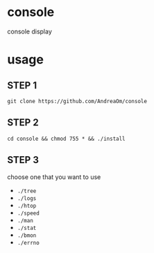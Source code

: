 # console
console display

# usage

## STEP 1

`git clone https://github.com/AndreaOm/console`

## STEP 2

`cd console && chmod 755 * && ./install`

## STEP 3

choose one that you want to use

* `./tree`
* `./logs`
* `./htop`
* `./speed`
* `./man`
* `./stat`
* `./bmon`
* `./errno`